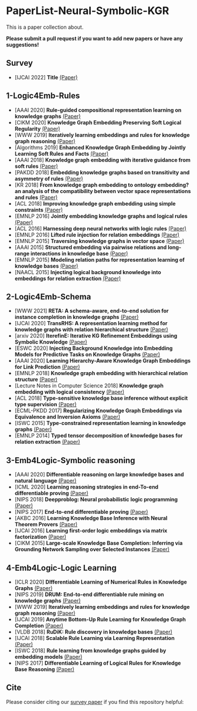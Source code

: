 # PaperList-Neural-Symbolic-KGR
This is a paper collection about.

**Please submit a pull request if you want to add new papers or have any suggestions!**


## Survey
* [IJCAI 2022] **Title** [(Paper)](https://github.com/zjukg/PaperList-Neural-Symbolic-KGR)


## 1-Logic4Emb-Rules
* [AAAI 2020] **Rule-guided compositional representation learning on knowledge graphs** [(Paper)](https://doi.org/10.1609/aaai.v34i03.5687)
* [CIKM 2020] **Knowledge Graph Embedding Preserving Soft Logical Regularity** [(Paper)](https://doi.org/10.1145/3340531.3412055)
* [WWW 2019] **Iteratively learning embeddings and rules for knowledge graph reasoning** [(Paper)](https://doi.org/10.5167/uzh-171322)
* [Algorithms 2019] **Enhanced Knowledge Graph Embedding by Jointly Learning Soft Rules and Facts** [(Paper)](https://doi.org/10.3390/A12120265)
* [AAAI 2018] **Knowledge graph embedding with iterative guidance from soft rules** [(Paper)](https://arxiv.org/abs/1711.11231)
* [PAKDD 2018] **Embedding knowledge graphs based on transitivity and asymmetry of rules** [(Paper)](https://doi.org/10.1007/978-3-319-93037-4_12)
* [KR 2018] **From knowledge graph embedding to ontology embedding? an analysis of the compatibility between vector space representations and rules** [(Paper)](https://arxiv.org/abs/1805.10461)
* [ACL 2018] **Improving knowledge graph embedding using simple constraints** [(Paper)](https://doi.org/10.18653/v1/p18-1011)
* [EMNLP 2016] **Jointly embedding knowledge graphs and logical rules** [(Paper)](https://doi.org/10.18653/v1/d16-1019)
* [ACL 2016] **Harnessing deep neural networks with logic rules** [(Paper)](https://doi.org/10.18653/v1/p16-1228)
* [EMNLP 2016] **Lifted rule injection for relation embeddings** [(Paper)](https://doi.org/10.18653/v1/d16-1146)
* [EMNLP 2015] **Traversing knowledge graphs in vector space** [(Paper)](https://doi.org/10.18653/v1/d15-1038)
* [AAAI 2015] **Structured embedding via pairwise relations and long-range interactions in knowledge base** [(Paper)](https://www.aaai.org/ocs/index.php/AAAI/AAAI15/paper/view/9342/9448)
* [EMNLP 2015] **Modeling relation paths for representation learning of knowledge bases** [(Paper)](https://doi.org/10.18653/v1/d15-1082)
* [NAACL 2015] **Injecting logical background knowledge into embeddings for relation extraction** [(Paper)](https://doi.org/10.3115/v1/n15-1118)



## 2-Logic4Emb-Schema
* [WWW 2021] **RETA: A schema-aware, end-to-end solution for instance completion in knowledge graphs** [(Paper)](https://doi.org/10.1145/3442381.3449883)
* [IJCAI 2020] **TransRHS: A representation learning method for knowledge graphs with relation hierarchical structure** [(Paper)](https://doi.org/10.24963/ijcai.2020/413)
* [arxiv 2020] **IterefinE: Iterative KG Refinement Embeddings using Symbolic Knowledge** [(Paper)](http://arxiv.org/abs/2006.04509)
* [ESWC 2020] **Injecting Background Knowledge into Embedding Models for Predictive Tasks on Knowledge Graphs** [(Paper)](https://openreview.net/forum?id=C9g-pwemYxd)
* [AAAI 2020] **Learning Hierarchy-Aware Knowledge Graph Embeddings for Link Prediction** [(Paper)](http://arxiv.org/abs/1911.09419)
* [EMNLP 2018] **Knowledge graph embedding with hierarchical relation structure** [(Paper)](https://doi.org/10.18653/v1/d18-1358)
* [Lecture Notes in Computer Science 2018] **Knowledge graph embedding with logical consistency** [(Paper)](https://doi.org/10.1007/978-3-030-01716-3_11)
* [ACL 2018] **Type-sensitive knowledge base inference without explicit type supervision** [(Paper)](https://doi.org/10.18653/v1/p18-2013)
* [ECML-PKDD 2017] **Regularizing Knowledge Graph Embeddings via Equivalence and Inversion Axioms** [(Paper)](https://doi.org/10.1007/978-3-319-71249-9_40)
* [ISWC 2015] **Type-constrained representation learning in knowledge graphs** [(Paper)](https://doi.org/10.1007/978-3-319-25007-6_37)
* [EMNLP 2014] **Typed tensor decomposition of knowledge bases for relation extraction** [(Paper)](https://doi.org/10.3115/v1/d14-1165)



## 3-Emb4Logic-Symbolic reasoning
* [AAAI 2020] **Differentiable reasoning on large knowledge bases and natural language** [(Paper)](https://doi.org/10.1609/aaai.v34i04.5962)
* [ICML 2020] **Learning reasoning strategies in end-To-end differentiable proving** [(Paper)](https://arxiv.org/abs/2007.06477)
* [NIPS 2018] **Deepproblog: Neural probabilistic logic programming** [(Paper)](https://arxiv.org/abs/1805.10872)
* [NIPS 2017] **End-to-end differentiable proving** [(Paper)](https://arxiv.org/abs/1705.11040)
* [AKBC 2016] **Learning Knowledge Base Inference with Neural Theorem Provers** [(Paper)](https://doi.org/10.18653/v1/w16-1309)
* [IJCAI 2016] **Learning first-order logic embeddings via matrix factorization** [(Paper)](https://sites.cs.ucsb.edu/~william/papers/ijcai2016.pdf)
* [CIKM 2015] **Large-scale Knowledge Base Completion: Inferring via Grounding Network Sampling over Selected Instances** [(Paper)](https://doi.org/10.1145/2806416.2806513)



## 4-Emb4Logic-Logic Learning
* [ICLR 2020] **DIfferentiable Learning of Numerical Rules in Knowledge Graphs** [(Paper)](https://openreview.net/forum?id=rJleKgrKwS)
* [NIPS 2019] **DRUM: End-to-end differentiable rule mining on knowledge graphs** [(Paper)](https://openreview.net/pdf?id=B1ziaBrxLS)
* [WWW 2019] **Iteratively learning embeddings and rules for knowledge graph reasoning** [(Paper)](https://doi.org/10.5167/uzh-171322)
* [IJCAI 2019] **Anytime Bottom-Up Rule Learning for Knowledge Graph Completion** [(Paper)](https://doi.org/10.24963/ijcai.2019/435)
* [VLDB 2018] **RuDiK: Rule discovery in knowledge bases** [(Paper)](https://doi.org/10.14778/3229863.3236231)
* [IJCAI 2018] **Scalable Rule Learning via Learning Representation** [(Paper)](https://www.ict.griffith.edu.au/aist/RLvLR/)
* [ISWC 2018] **Rule learning from knowledge graphs guided by embedding models** [(Paper)](https://doi.org/10.1007/978-3-030-00671-6_5)
* [NIPS 2017] **Differentiable Learning of Logical Rules for Knowledge Base Reasoning** [(Paper)](http://arxiv.org/abs/1702.08367)


## Cite

Please consider citing our [survey paper](https://github.com/zjukg/PaperList-Neural-Symbolic-KGR) if you find this repository helpful:
<!-- ```
@article{zhang2021automated,
  title={Automated Machine Learning on Graphs: A Survey},
  author={Zhang, Ziwei and Wang, Xin and Zhu, Wenwu},
  booktitle = {Proceedings of the Thirtieth International Joint Conference on Artificial Intelligence, {IJCAI-21}},
  year={2021},
  note={Survey track}
}
``` -->
